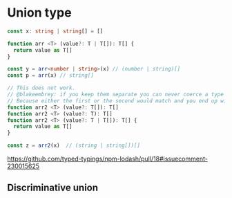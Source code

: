 # Union type

```ts
const x: string | string[] = []

function arr <T> (value?: T | T[]): T[] {
  return value as T[]
}

const y = arr<number | string>(x) // (number | string)[]
const p = arr(x) // string[]

// This does not work.
// @blakeembrey: if you keep them separate you can never coerce a type like string | string[] or number | string[].
// Because either the first or the second would match and you end up with a return type like (string | string[])[] instead of string[]
function arr2 <T> (value?: T[]): T[]
function arr2 <T> (value?: T): T[]
function arr2 <T> (value?: T | T[]): T[] {
  return value as T[]
}

const z = arr2(x)  // (string | string[])[]
```

<https://github.com/typed-typings/npm-lodash/pull/18#issuecomment-230015625>

## Discriminative union
